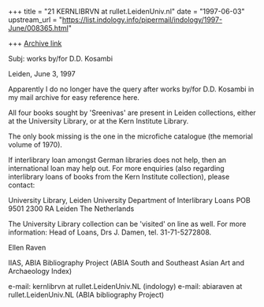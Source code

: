 +++
title = "21 KERNLIBRVN at rullet.LeidenUniv.nl"
date = "1997-06-03"
upstream_url = "https://list.indology.info/pipermail/indology/1997-June/008365.html"

+++
[Archive link](https://list.indology.info/pipermail/indology/1997-June/008365.html)

Subj:	works by/for D.D. Kosambi

Leiden, June 3, 1997

Apparently I do no longer have the query after works by/for D.D. Kosambi in 
my mail archive for easy reference here. 

All four books sought by 'Sreenivas' are present in Leiden collections, 
either at the University Library, or at the Kern Institute Library. 

The only book missing is the one in the microfiche catalogue 
(the memorial volume of 1970).

If interlibrary loan amongst German libraries does not help, then an 
international loan may help out. For more enquiries (also regarding 
interlibrary loans of books from the Kern Institute collection), please 
contact:

University Library, Leiden University
Department of Interlibrary Loans
POB 9501
2300 RA Leiden
The Netherlands

The University Library collection can be 'visited' on line as well.
For more information: Head of Loans, Drs J. Damen, tel. 31-71-5272808.


Ellen Raven

IIAS, ABIA Bibliography Project
(ABIA South and Southeast Asian Art and Archaeology Index)

e-mail: kernlibrvn at rullet.LeidenUniv.NL (indology)
e-mail: abiaraven at rullet.LeidenUniv.NL (ABIA bibliography Project)




